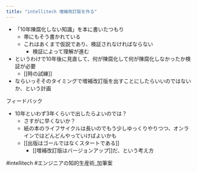 ```yaml
---
title: "intellitech 増補改訂版を作る"
---
```


- 「10年陳腐化しない知識」を本に書いたつもり
    - 帯にもそう書かれている
    - これはあくまで仮説であり、検証されなければならない
        - 検証によって理解が進む
- というわけで10年後に見直して、何が陳腐化して何が陳腐化しなかったか検証が必要
    - [[時の試練]]
- ならいっそそのタイミングで増補改訂版を出すことにしたらいいのではないか、という計画

フィードバック
- 10年といわず3年くらいで出したらよいのでは？
    - さすがに早くないか？
    - 紙の本のライフサイクルは長いのでもう少しゆっくりやりつつ、オンラインではどんどんやっていけばよいかも
    - [[出版はゴールではなくスタートである]]
        - [[増補改訂版はバージョンアップ]]だ、という考え方

#intellitech
#エンジニアの知的生産術_加筆案
